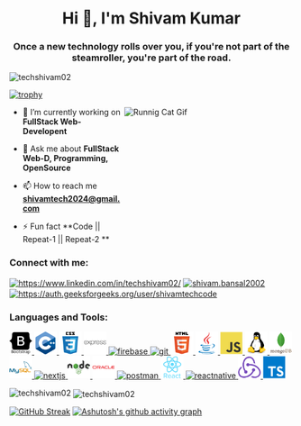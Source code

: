 <h1 align="center">Hi 👋, I'm Shivam Kumar</h1>
<h3 align="center">Once a new technology rolls over you, if you're not part of the steamroller, you're part of the road.</h3>

<p align="left"> <img src="https://komarev.com/ghpvc/?username=techshivam02&label=Profile%20views&color=0e75b6&style=flat" alt="techshivam02" /> </p>


[![trophy](https://github-profile-trophy.vercel.app/?username=ryo-ma&theme=onedark)](https://github.com/ryo-ma/github-profile-trophy)

<image src="./animated.gif" align="right"  height="250px" width="300px" alt="Runnig Cat Gif" />


- 🔭 I’m currently working on **FullStack Web-Developent**

- 💬 Ask me about **FullStack Web-D, Programming, OpenSource**

- 📫 How to reach me **shivamtech2024@gmail.com**

- ⚡ Fun fact **Code || Repeat-1 || Repeat-2 **

<h3 align="left">Connect with me:</h3>
<p align="left">
<a href="https://www.linkedin.com/in/techshivam02/" target="blank"><img align="center" src="https://raw.githubusercontent.com/rahuldkjain/github-profile-readme-generator/master/src/images/icons/Social/linked-in-alt.svg" alt="https://www.linkedin.com/in/techshivam02/" height="30" width="40" /></a>
<a href="https://instagram.com/shivam.bansal2002" target="blank"><img align="center" src="https://raw.githubusercontent.com/rahuldkjain/github-profile-readme-generator/master/src/images/icons/Social/instagram.svg" alt="shivam.bansal2002" height="30" width="40" /></a>
<a href="https://auth.geeksforgeeks.org/user/https://auth.geeksforgeeks.org/user/shivamtechcode" target="blank"><img align="center" src="https://raw.githubusercontent.com/rahuldkjain/github-profile-readme-generator/master/src/images/icons/Social/geeks-for-geeks.svg" alt="https://auth.geeksforgeeks.org/user/shivamtechcode" height="30" width="40" /></a>
</p>

<h3 align="left">Languages and Tools:</h3>
<p align="left"> </a> <a href="https://getbootstrap.com" target="_blank" rel="noreferrer"> <img src="https://raw.githubusercontent.com/devicons/devicon/master/icons/bootstrap/bootstrap-plain-wordmark.svg" alt="bootstrap" width="40" height="40"/> </a> <a href="https://www.w3schools.com/cpp/" target="_blank" rel="noreferrer"> <img src="https://raw.githubusercontent.com/devicons/devicon/master/icons/cplusplus/cplusplus-original.svg" alt="cplusplus" width="40" height="40"/> </a> <a href="https://www.w3schools.com/css/" target="_blank" rel="noreferrer"> <img src="https://raw.githubusercontent.com/devicons/devicon/master/icons/css3/css3-original-wordmark.svg" alt="css3" width="40" height="40"/> </a> <a href="https://expressjs.com" target="_blank" rel="noreferrer"> <img src="https://raw.githubusercontent.com/devicons/devicon/master/icons/express/express-original-wordmark.svg" alt="express" width="40" height="40"/> </a> <a href="https://firebase.google.com/" target="_blank" rel="noreferrer"> <img src="https://www.vectorlogo.zone/logos/firebase/firebase-icon.svg" alt="firebase" width="40" height="40"/> </a> <a href="https://git-scm.com/" target="_blank" rel="noreferrer"> <img src="https://www.vectorlogo.zone/logos/git-scm/git-scm-icon.svg" alt="git" width="40" height="40"/> </a> <a href="https://www.w3.org/html/" target="_blank" rel="noreferrer"> <img src="https://raw.githubusercontent.com/devicons/devicon/master/icons/html5/html5-original-wordmark.svg" alt="html5" width="40" height="40"/> </a> <a href="https://www.java.com" target="_blank" rel="noreferrer"> <img src="https://raw.githubusercontent.com/devicons/devicon/master/icons/java/java-original.svg" alt="java" width="40" height="40"/> </a> <a href="https://developer.mozilla.org/en-US/docs/Web/JavaScript" target="_blank" rel="noreferrer"> <img src="https://raw.githubusercontent.com/devicons/devicon/master/icons/javascript/javascript-original.svg" alt="javascript" width="40" height="40"/> </a> <a href="https://www.linux.org/" target="_blank" rel="noreferrer"> <img src="https://raw.githubusercontent.com/devicons/devicon/master/icons/linux/linux-original.svg" alt="linux" width="40" height="40"/> </a> <a href="https://www.mongodb.com/" target="_blank" rel="noreferrer"> <img src="https://raw.githubusercontent.com/devicons/devicon/master/icons/mongodb/mongodb-original-wordmark.svg" alt="mongodb" width="40" height="40"/> </a> <a href="https://www.mysql.com/" target="_blank" rel="noreferrer"> <img src="https://raw.githubusercontent.com/devicons/devicon/master/icons/mysql/mysql-original-wordmark.svg" alt="mysql" width="40" height="40"/> </a> <a href="https://nextjs.org/" target="_blank" rel="noreferrer"> <img src="https://cdn.worldvectorlogo.com/logos/nextjs-2.svg" alt="nextjs" width="40" height="40"/> </a> <a href="https://nodejs.org" target="_blank" rel="noreferrer"> <img src="https://raw.githubusercontent.com/devicons/devicon/master/icons/nodejs/nodejs-original-wordmark.svg" alt="nodejs" width="40" height="40"/> </a> <a href="https://www.oracle.com/" target="_blank" rel="noreferrer"> <img src="https://raw.githubusercontent.com/devicons/devicon/master/icons/oracle/oracle-original.svg" alt="oracle" width="40" height="40"/> </a> <a href="https://postman.com" target="_blank" rel="noreferrer"> <img src="https://www.vectorlogo.zone/logos/getpostman/getpostman-icon.svg" alt="postman" width="40" height="40"/> </a> <a href="https://reactjs.org/" target="_blank" rel="noreferrer"> <img src="https://raw.githubusercontent.com/devicons/devicon/master/icons/react/react-original-wordmark.svg" alt="react" width="40" height="40"/> </a> <a href="https://reactnative.dev/" target="_blank" rel="noreferrer"> <img src="https://reactnative.dev/img/header_logo.svg" alt="reactnative" width="40" height="40"/> </a> <a href="https://redux.js.org" target="_blank" rel="noreferrer"> <img src="https://raw.githubusercontent.com/devicons/devicon/master/icons/redux/redux-original.svg" alt="redux" width="40" height="40"/> </a> <a href="https://www.typescriptlang.org/" target="_blank" rel="noreferrer"> <img src="https://raw.githubusercontent.com/devicons/devicon/master/icons/typescript/typescript-original.svg" alt="typescript" width="40" height="40"/> </a> </p>


<p><img align="left" src="https://github-readme-stats.vercel.app/api/top-langs?username=techshivam02&show_icons=true&locale=en&layout=compact" alt="techshivam02" /></p>

<p>&nbsp;<img align="center" src="https://github-readme-stats.vercel.app/api?username=techshivam02&show_icons=true&locale=en" alt="techshivam02" /></p>

[![GitHub Streak](https://streak-stats.demolab.com/?user=techshivam02&theme=github-dark)](https://git.io/streak-stats)
[![Ashutosh's github activity graph](https://github-readme-activity-graph.vercel.app/graph?username=TechShivam02&bg_color=000000&color=00ff33&line=00ff6e&point=268c4a&area=true&hide_border=true)](https://github.com/ashutosh00710/github-readme-activity-graph)
